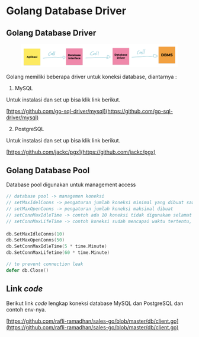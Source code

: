 # Golang Database Driver

## Golang Database Driver

<figure><img src=".gitbook/assets/cara kerja database.png" alt=""><figcaption></figcaption></figure>

Golang memiliki beberapa driver untuk koneksi database, diantarnya :

1. MySQL

Untuk instalasi dan set up bisa klik link berikut.

[https://github.com/go-sql-driver/mysql](https://github.com/go-sql-driver/mysql)

2. PostgreSQL

Untuk instalasi dan set up bisa klik link berikut.

[https://github.com/jackc/pgx](https://github.com/jackc/pgx)

## Golang Database Pool

Database pool digunakan untuk management access

```go
// database pool -> managemen koneksi
// setMaxIdelConns -> pengaturan jumlah koneksi minimal yang dibuat saat aplikasi connect ke database
// setMaxOpenConns -> pengaturan jumlah koneksi maksimal dibuat
// setConnMaxIdleTime -> contoh ada 10 koneksi tidak digunakan selamat durasi waktu tertentu, maka akan di close
// setConnMaxLifeTime -> contoh koneksi sudah mencapai waktu tertentu, maka akan di close atau memperbaruhi koneksi yang lama

db.SetMaxIdleConns(10)
db.SetMaxOpenConns(50)
db.SetConnMaxIdleTime(5 * time.Minute)
db.SetConnMaxLifetime(60 * time.Minute)
```

```go
// to prevent connection leak
defer db.Close()
```

## Link _code_&#x20;

Berikut link _code_ lengkap koneksi database MySQL dan PostgreSQL dan contoh env-nya.

[https://github.com/rafli-ramadhan/sales-go/blob/master/db/client.go](https://github.com/rafli-ramadhan/sales-go/blob/master/db/client.go)
